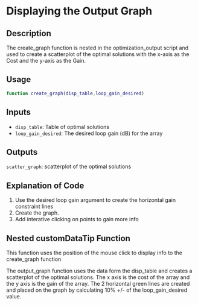# Displaying the Output Graph

## Description
The create_graph function is nested in the optimization_output script and used to create a scatterplot of the optimal solutions with the x-axis as the Cost and the y-axis as the Gain. 

## Usage
```MATLAB
function create_graph(disp_table,loop_gain_desired)
```

## Inputs
- `disp_table`: Table of optimal solutions
- `loop_gain_desired`: The desired loop gain (dB) for the array
## Outputs

`scatter_graph`: scatterplot of the optimal solutions

## Explanation of Code
1. Use the desired loop gain argument to create the horizontal gain constraint lines
2. Create the graph.
3. Add interative clicking on points to gain more info
   
## Nested customDataTip Function
This function uses the position of the mouse click to display info to the create_graph function



The output_graph function uses the data form the disp_table and creates a scatterplot of the optimal solutions. The x axis is the cost of the array and the y axis is the gain of the array. The 2 horizontal green lines are created and placed on the graph by calculating 10% +/- of the loop_gain_desired value.


